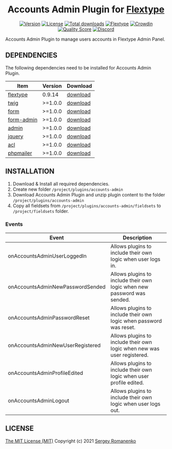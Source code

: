 <h1 align="center">Accounts Admin Plugin for <a href="https://flextype.org/">Flextype</a></h1>

<p align="center">
<a href="https://github.com/flextype-plugins/accounts-admin/releases"><img alt="Version" src="https://img.shields.io/github/release/flextype-plugins/accounts-admin.svg?label=version&color=black"></a> <a href="https://github.com/flextype-plugins/accounts-admin"><img src="https://img.shields.io/badge/license-MIT-blue.svg?color=black" alt="License"></a> <a href="https://github.com/flextype-plugins/accounts-admin"><img src="https://img.shields.io/github/downloads/flextype-plugins/accounts-admin/total.svg?color=black" alt="Total downloads"></a> <a href="https://github.com/flextype/flextype"><img src="https://img.shields.io/badge/Flextype-0.9.14-green.svg?color=black" alt="Flextype"></a> <a href="https://crowdin.com/project/flextype-plugin-accounts-admin"><img src="https://d322cqt584bo4o.cloudfront.net/flextype-plugin-accounts-admin/localized.svg?color=black" alt="Crowdin"></a> <a href="https://scrutinizer-ci.com/g/flextype-plugins/accounts-admin?branch=dev&color=black"><img src="https://img.shields.io/scrutinizer/g/flextype-plugins/accounts-admin.svg?branch=dev&color=black" alt="Quality Score"></a> <a href=""><img src="https://img.shields.io/discord/423097982498635778.svg?logo=discord&colorB=728ADA&label=Discord%20Chat" alt="Discord"></a>
</p>

Accounts Admin Plugin to manage users accounts in Flextype Admin Panel.

## DEPENDENCIES

The following dependencies need to be installed for Accounts Admin Plugin.

| Item | Version | Download |
|---|---|---|
| [flextype](https://github.com/flextype/flextype) | 0.9.14 | [download](https://github.com/flextype/flextype/releases) |
| [twig](https://github.com/flextype-plugins/twig) | >=1.0.0 | [download](https://github.com/flextype-plugins/twig/releases) |
| [form](https://github.com/flextype-plugins/form) | >=1.0.0 | [download](https://github.com/flextype-plugins/form/releases) |
| [form-admin](https://github.com/flextype-plugins/form-admin) | >=1.0.0 | [download](https://github.com/flextype-plugins/form-admin/releases) |
| [admin](https://github.com/flextype-plugins/admin) | >=1.0.0 | [download](https://github.com/flextype-plugins/admin/releases) |
| [jquery](https://github.com/flextype-plugins/jquery) | >=1.0.0 | [download](https://github.com/flextype-plugins/jquery/releases) |
| [acl](https://github.com/flextype-plugins/acl) | >=1.0.0 | [download](https://github.com/flextype-plugins/acl/releases) |
| [phpmailer](https://github.com/flextype-plugins/phpmailer) | >=1.0.0 | [download](https://github.com/flextype-plugins/phpmailer/releases) |

## INSTALLATION

1. Download & Install all required dependencies.
2. Create new folder `/project/plugins/accounts-admin`
3. Download Accounts Admin Plugin and unzip plugin content to the folder `/project/plugins/accounts-admin`
4. Copy all fieldsets from `/project/plugins/accounts-admin/fieldsets` to `/project/fieldsets` folder.

### Events

| Event | Description |
|---|---|
| onAccountsAdminUserLoggedIn | Allows plugins to include their own logic when user logs in. |
| onAccountsAdminNewPasswordSended | Allows plugins to include their own logic when new password was sended. |
| onAccountsAdminPasswordReset | Allows plugins to include their own logic when password was reset. |
| onAccountsAdminNewUserRegistered | Allows plugins to include their own logic when new was user registered. |
| onAccountsAdminProfileEdited | Allows plugins to include their own logic when user profile edited. |
| onAccountsAdminLogout | Allows plugins to include their own logic when user logs out. |


## LICENSE
[The MIT License (MIT)](https://github.com/flextype-plugins/accounts-admin/blob/master/LICENSE.txt)
Copyright (c) 2021 [Sergey Romanenko](https://github.com/Awilum)
